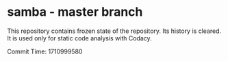 # samba - master branch

This repository contains frozen state of the repository.
Its history is cleared. It is used only for static code
analysis with Codacy.

Commit Time: 1710999580